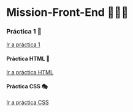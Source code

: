 # Mission-Front-End  🚀👩‍🚀

### Práctica 1 🦜

[Ir a práctica 1](https://github.com/MsNutria/Mission-Front-End/tree/main/01-%20Intro/Practica%201)

#### Práctica HTML 🎯

[Ir a práctica HTML](https://github.com/MsNutria/Mission-Front-End/tree/main/Practica%20HTML)

#### Práctica CSS 🎭

[Ir a práctica CSS](https://github.com/MsNutria/Mission-Front-End/tree/main/Practica%20CSS)
